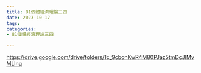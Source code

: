 ```yaml
---
title: 81個體經濟理論三四
date: 2023-10-17
tags: 
categories:
- 81個體經濟理論三四

---
```

https://drive.google.com/drive/folders/1c_9cbonKwR4M80PJaz5tmDcJIMvMLlnq
